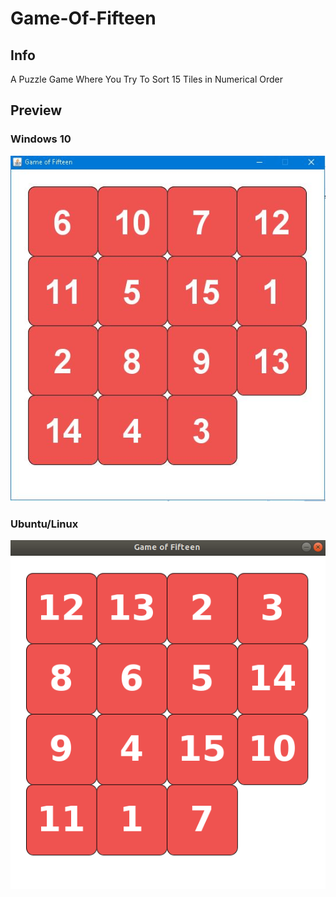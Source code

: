 # Game-Of-Fifteen

## Info
A Puzzle Game Where You Try To Sort 15 Tiles in Numerical Order

## Preview

### Windows 10

![Game Of Fifteen](Capture.JPG)

### Ubuntu/Linux

![Game Of Fifteen](linux-Capture.png)
